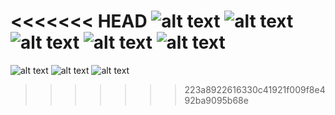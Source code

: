 <<<<<<< HEAD
![alt text](https://github.com/zReikatsu/ppob_ukk/blob/master/ERD.PNG)
![alt text](https://github.com/zReikatsu/ppob_ukk/blob/master/Halaman_Login.PNG)
![alt text](https://github.com/zReikatsu/ppob_ukk/blob/master/Halaman_Dashboard.PNG)
![alt text](https://github.com/zReikatsu/ppob_ukk/blob/master/Halaman_Admin.PNG)
![alt text](https://github.com/zReikatsu/ppob_ukk/blob/master/login_admin.PNG)
=======
![alt text](https://github.com/wtnumbawan/PPOB/blob/master/ERD.PNG)
![alt text](https://github.com/wtnumbawan/PPOB/blob/master/Dashbord_Page.PNG)
![alt text](https://github.com/wtnumbawan/PPOB/blob/master/Login_Page.PNG)
>>>>>>> 223a8922616330c41921f009f8e492ba9095b68e
